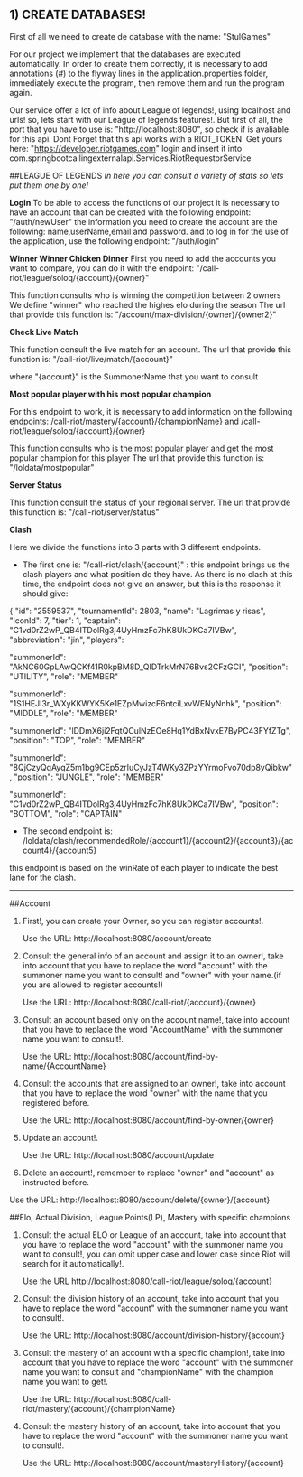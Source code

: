 ## 1) CREATE DATABASES!
First of all we need to create de database with the name: "StulGames"

For our project we implement that the databases are executed automatically.
In order to create them correctly, it is necessary to add annotations (#) to the flyway lines in the application.properties folder,
immediately execute the program, then remove them and run the program again.

Our service offer a lot of info about League of legends!, using localhost and urls! so, lets start with our League of legends features!.
But first of all, the port that you have to use is: "http://localhost:8080", so check if is avaliable for this api.
Dont Forget that this api works with a RIOT_TOKEN. Get yours here: "https://developer.riotgames.com" login and insert it into com.springbootcallingexternalapi.Services.RiotRequestorService


##LEAGUE OF LEGENDS
*In here you can consult a variety of stats so lets put them one by one!*

**Login**
To be able to access the functions of our project it is necessary to have an account that can be created with the following endpoint: "/auth/newUser"
the information you need to create the account are the following: name,userName,email and password.
and to log in for the use of the application, use the following endpoint: "/auth/login"

**Winner Winner Chicken Dinner**
First you need to add the accounts you want to compare, you can do it with the endpoint: "/call-riot/league/soloq/{account}/{owner}"

This function consults who is winning the competition between 2 owners
We define "winner" who reached the highes elo during the season
The url that provide this function is:
"/account/max-division/{owner}/{owner2}"

**Check Live Match**

This function consult the live match for an account.
The url that provide this function is:
"/call-riot/live/match/{account}"

where "{account}" is the SummonerName that you want to consult

**Most popular player with his most popular champion**

For this endpoint to work, it is necessary to add information on the following endpoints: /call-riot/mastery/{account}/{championName} 
and /call-riot/league/soloq/{account}/{owner}

This function consults who is the most popular player and get the most popular champion for this player
The url that provide this function is:
"/loldata/mostpopular"

**Server Status**

This function consult the status of your regional server.
The url that provide this function is:
"/call-riot/server/status"

**Clash**

Here we divide the functions into 3 parts with 3 different endpoints. 
- The first one is: "/call-riot/clash/{account}" : this endpoint brings us the clash players and what position do they have.
As there is no clash at this time, the endpoint does not give an answer, but this is the response it should give:


{
"id": "2559537",
"tournamentId": 2803,
"name": "Lagrimas y risas",
"iconId": 7,
"tier": 1,
"captain": "C1vd0rZ2wP_QB4ITDolRg3j4UyHmzFc7hK8UkDKCa7IVBw",
"abbreviation": "jin",
"players": 

"summonerId": "AkNC60GpLAwQCKf41R0kpBM8D_QIDTrkMrN76Bvs2CFzGCI",
"position": "UTILITY",
"role": "MEMBER"


"summonerId": "1S1HEJI3r_WXyKKWYK5Ke1EZpMwizcF6ntciLxvWENyNnhk",
"position": "MIDDLE",
"role": "MEMBER"


"summonerId": "lDDmX6ji2FqtQCulNzEOe8Hq1YdBxNvxE7ByPC43FYfZTg",
"position": "TOP",
"role": "MEMBER"


"summonerId": "8QjCzyQqAyqZ5m1bg9CEp5zrIuCyJzT4WKy3ZPzYYrmoFvo70dp8yQibkw",
"position": "JUNGLE",
"role": "MEMBER"


"summonerId": "C1vd0rZ2wP_QB4ITDolRg3j4UyHmzFc7hK8UkDKCa7IVBw",
"position": "BOTTOM",
"role": "CAPTAIN"

- The second endpoint is: /loldata/clash/recommendedRole/{account1}/{account2}/{account3}/{account4}/{account5}

this endpoint is based on the winRate of each player to indicate the best lane for the clash.



-------------------------------------------------------------------------------------------------------------------

##Account
1. First!, you can create your Owner, so you can register accounts!.

   Use the URL: http://localhost:8080/account/create


2. Consult the general info of an account and assign it to an owner!, take into account that you have to replace the word
      "account" with the summoner name you want to consult! and "owner" with your name.(if you are allowed to register accounts!)

   Use the URL: http://localhost:8080/call-riot/{account}/{owner}


3. Consult an account based only on the account name!, take into account that you have to replace the word
   "AccountName" with the summoner name you want to consult!.

   Use the URL: http://localhost:8080/account/find-by-name/{AccountName}


4. Consult the accounts that are assigned to an owner!, take into account that you have to replace the word
   "owner" with the name that you registered before.

   Use the URL: http://localhost:8080/account/find-by-owner/{owner}


5. Update an account!.

   Use the URL: http://localhost:8080/account/update


6. Delete an account!, remember to replace "owner" and "account" as instructed before.

Use the URL: http://localhost:8080/account/delete/{owner}/{account}

##Elo, Actual Division, League Points(LP), Mastery with specific champions
1. Consult the actual ELO or League of an account, take into account that you have to replace the word
"account" with the summoner name you want to consult!, you can omit upper case and lower case since Riot will search for it
automatically!.

   Use the URL http://localhost:8080/call-riot/league/soloq/{account}


3. Consult the division history of an account, take into account that you have to replace the word
   "account" with the summoner name you want to consult!.

   Use the URL: http://localhost:8080/account/division-history/{account}


6. Consult the mastery of an account with a specific champion!, take into account that you have to replace the word
   "account" with the summoner name you want to consult and "championName" with the champion name you want to get!.

   Use the URL: http://localhost:8080/call-riot/mastery/{account}/{championName}


7. Consult the mastery history of an account, take into account that you have to replace the word
   "account" with the summoner name you want to consult!.

   Use the URL: http://localhost:8080/account/masteryHistory/{account}

